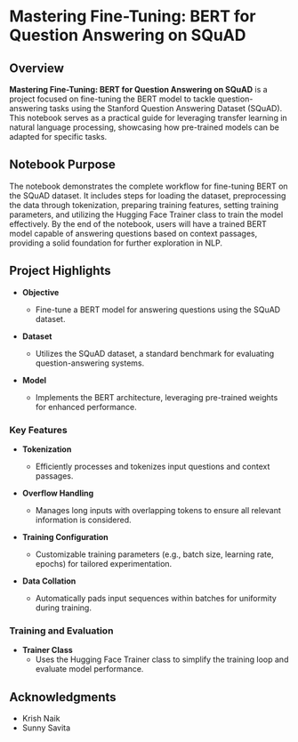 # Mastering Fine-Tuning: BERT for Question Answering on SQuAD

## Overview
**Mastering Fine-Tuning: BERT for Question Answering on SQuAD** is a project focused on fine-tuning the BERT model to tackle question-answering tasks using the Stanford Question Answering Dataset (SQuAD). This notebook serves as a practical guide for leveraging transfer learning in natural language processing, showcasing how pre-trained models can be adapted for specific tasks.

## Notebook Purpose
The notebook demonstrates the complete workflow for fine-tuning BERT on the SQuAD dataset. It includes steps for loading the dataset, preprocessing the data through tokenization, preparing training features, setting training parameters, and utilizing the Hugging Face Trainer class to train the model effectively. By the end of the notebook, users will have a trained BERT model capable of answering questions based on context passages, providing a solid foundation for further exploration in NLP.

## Project Highlights

- **Objective**
  - Fine-tune a BERT model for answering questions using the SQuAD dataset.

- **Dataset**
  - Utilizes the SQuAD dataset, a standard benchmark for evaluating question-answering systems.

- **Model**
  - Implements the BERT architecture, leveraging pre-trained weights for enhanced performance.

### Key Features

- **Tokenization**
  - Efficiently processes and tokenizes input questions and context passages.

- **Overflow Handling**
  - Manages long inputs with overlapping tokens to ensure all relevant information is considered.

- **Training Configuration**
  - Customizable training parameters (e.g., batch size, learning rate, epochs) for tailored experimentation.

- **Data Collation**
  - Automatically pads input sequences within batches for uniformity during training.

### Training and Evaluation

- **Trainer Class**
  - Uses the Hugging Face Trainer class to simplify the training loop and evaluate model performance.

## Acknowledgments
- Krish Naik
- Sunny Savita
